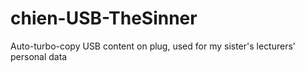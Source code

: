 # chien-USB-TheSinner
Auto-turbo-copy USB content on plug, used for my sister's lecturers' personal data
